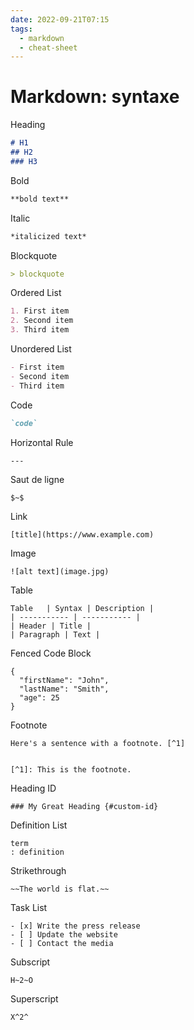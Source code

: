 ```yaml
---
date: 2022-09-21T07:15
tags:
  - markdown
  - cheat-sheet
---
```


# Markdown: syntaxe

Heading 	
```markdown
# H1
## H2
### H3
```
Bold 	
```markdown
**bold text**
```
Italic 	
```markdown
*italicized text*
```
Blockquote 
```markdown
> blockquote
```
Ordered List 
```markdown
1. First item
2. Second item
3. Third item
```
Unordered List 	
```markdown
- First item
- Second item
- Third item
```
Code
```markdown
`code`
```
Horizontal Rule 	
```
---
```

Saut de ligne
```
$~$
```
Link
```
[title](https://www.example.com)
```
Image 	
```
![alt text](image.jpg)
```
Table
```
Table 	| Syntax | Description |
| ----------- | ----------- |
| Header | Title |
| Paragraph | Text |
```
Fenced Code Block 	
```
{
  "firstName": "John",
  "lastName": "Smith",
  "age": 25
}
```
Footnote 	
```
Here's a sentence with a footnote. [^1]


[^1]: This is the footnote.
```

Heading ID 	
```
### My Great Heading {#custom-id}
```
Definition List 
```
term
: definition
```
Strikethrough 
```
~~The world is flat.~~
```
Task List 	
```
- [x] Write the press release
- [ ] Update the website
- [ ] Contact the media
```
Subscript 	
```
H~2~O
```
Superscript 
```
X^2^ 
```
